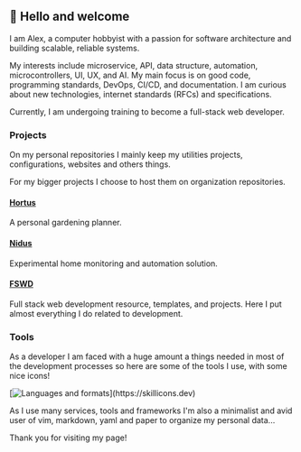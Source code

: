## 👋 Hello and welcome

I am Alex, a computer hobbyist with a passion for software architecture and building scalable, reliable systems.

My interests include microservice, API, data structure, automation, microcontrollers, UI, UX, and AI.
My main focus is on good code, programming standards, DevOps,
CI/CD, and documentation. I am curious about new technologies, internet standards (RFCs) and specifications.

Currently, I am undergoing training to become a full-stack web developer.

### Projects

On my personal repositories I mainly keep my utilities projects, configurations, websites and others things.

For my bigger projects I choose to host them on organization repositories.

#### [Hortus](https://github.com/open-hortus)

  A personal gardening planner.

#### [Nidus](https://github.com/open-nidus)

  Experimental home monitoring and automation solution.

#### [FSWD](https://github.com/open-fswd)

  Full stack web development resource, templates, and projects. Here I put almost everything I do related to development.

### Tools

As a developer I am faced with a huge amount a things needed in most of the
development processes so here are some of the tools I use, with some nice icons!

[![Languages and formats](https://skillicons.dev/icons?i=ts,go,angular,nestjs,react,nodejs,express,mysql,postgres,mongodb,redis,nginx,docker,)](https://skillicons.dev)

As I use many services, tools and frameworks I'm also a minimalist and avid user of vim, markdown, yaml and paper to organize my personal data...

Thank you for visiting my page!
